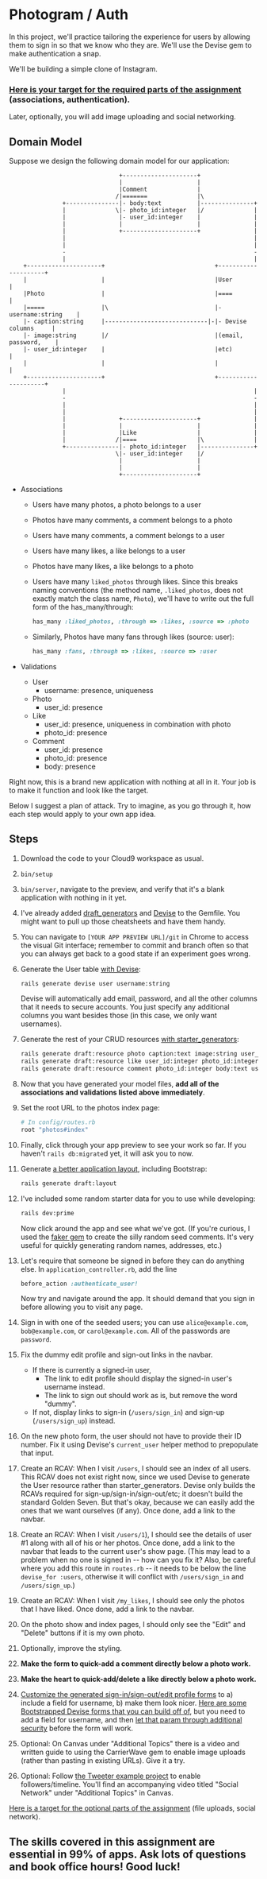 # Photogram / Auth

In this project, we'll practice tailoring the experience for users by allowing them to sign in so that we know who they are. We'll use the Devise gem to make authentication a snap.

We'll be building a simple clone of Instagram.

### [Here is your target for the required parts of the assignment](https://photogram-auth-target.herokuapp.com/) (associations, authentication).

Later, optionally, you will add image uploading and social networking.

## Domain Model

Suppose we design the following domain model for our application:

                                   +---------------------+
                                   |                     |
                                   |Comment              |
                                  /|=======              |\
                   +---------------|- body:text          |---------------+
                   |              \|- photo_id:integer   |/              |
                   |               |- user_id:integer    |               |
                   |               |                     |               |
                   |               +---------------------+               |
                   |                                                     |
                   |                                                     |
                   -                                                     -
                   |                                                     |
        +---------------------+                               +---------------------+
        |                     |                               |User                 |
        |Photo                |                               |====                 |
        |=====                |\                              |- username:string    |
        |- caption:string     |-----------------------------|-|- Devise columns     |
        |- image:string       |/                              |(email, password,    |
        |- user_id:integer    |                               |etc)                 |
        |                     |                               |                     |
        +---------------------+                               +---------------------+
                   |                                                     |
                   -                                                     -
                   |                                                     |
                   |                                                     |
                   |               +---------------------+               |
                   |               |                     |               |
                   |               |Like                 |               |
                   |              /|====                 |\              |
                   +---------------|- photo_id:integer   |---------------+
                                  \|- user_id:integer    |/
                                   |                     |
                                   |                     |
                                   +---------------------+

  - Associations
     - Users have many photos, a photo belongs to a user
     - Photos have many comments, a comment belongs to a photo
     - Users have many comments, a comment belongs to a user
     - Users have many likes, a like belongs to a user
     - Photos have many likes, a like belongs to a photo
     - Users have many `liked_photos` through likes. Since this breaks naming conventions (the method name, `.liked_photos`, does not exactly match the class name, `Photo`), we'll have to write out the full form of the has_many/through:

        ```ruby
        has_many :liked_photos, :through => :likes, :source => :photo
        ```

     - Similarly, Photos have many fans through likes (source: user):

        ```ruby
        has_many :fans, :through => :likes, :source => :user
        ```

  - Validations
     - User
         - username: presence, uniqueness
     - Photo
         - user_id: presence
     - Like
         - user_id: presence, uniqueness in combination with photo
         - photo_id: presence
     - Comment
         - user_id: presence
         - photo_id: presence
         - body: presence

Right now, this is a brand new application with nothing at all in it. Your job is to make it function and look like the target.

Below I suggest a plan of attack. Try to imagine, as you go through it, how each step would apply to your own app idea.

## Steps

 1. Download the code to your Cloud9 workspace as usual.
 1. `bin/setup`
 1. `bin/server`, navigate to the preview, and verify that it's a blank application with nothing in it yet.
 1. I've already added [draft_generators](https://guides.firstdraft.com/draftgenerators.html) and [Devise](https://guides.firstdraft.com/authentication-and-authorization-with-devise.html) to the Gemfile. You might want to pull up those cheatsheets and have them handy.
 1. You can navigate to `[YOUR APP PREVIEW URL]/git` in Chrome to access the visual Git interface; remember to commit and branch often so that you can always get back to a good state if an experiment goes wrong.
 1. Generate the User table [with Devise](https://guides.firstdraft.com/authentication-and-authorization-with-devise.html#generate-a-new-model-with-devise):

    ```bash
    rails generate devise user username:string
    ```

    Devise will automatically add email, password, and all the other columns that it needs to secure accounts. You just specify any additional columns you want besides those (in this case, we only want usernames).

 1. Generate the rest of your CRUD resources [with starter_generators](https://guides.firstdraft.com/draftgenerators.html#resources):

    ```bash
    rails generate draft:resource photo caption:text image:string user_id:integer
    rails generate draft:resource like user_id:integer photo_id:integer
    rails generate draft:resource comment photo_id:integer body:text user_id:integer
    ```

 1. Now that you have generated your model files, **add all of the associations and validations listed above immediately**.
 1. Set the root URL to the photos index page:

    ```ruby
    # In config/routes.rb
    root "photos#index"
    ```

 1. Finally, click through your app preview to see your work so far. If you haven't `rails db:migrate`d yet, it will ask you to now.
 1. Generate [a better application layout](https://guides.firstdraft.com/draftgenerators.html#application-layout), including Bootstrap:

    ```bash
    rails generate draft:layout
    ```

 1. I've included some random starter data for you to use while developing:

    ```bash
    rails dev:prime
    ```

    Now click around the app and see what we've got. (If you're curious, I used the [faker gem](https://github.com/stympy/faker) to create the silly random seed comments. It's very useful for quickly generating random names, addresses, etc.)

 1. Let's require that someone be signed in before they can do anything else. In `application_controller.rb`, add the line

    ```ruby
    before_action :authenticate_user!
    ```

    Now try and navigate around the app. It should demand that you sign in before allowing you to visit any page.

 1. Sign in with one of the seeded users; you can use `alice@example.com`, `bob@example.com`, or `carol@example.com`. All of the passwords are `password`.

 1. Fix the dummy edit profile and sign-out links in the navbar.
    - If there is currently a signed-in user,
       - The link to edit profile should display the signed-in user's username instead.
       - The link to sign out should work as is, but remove the word "dummy".
    - If not, display links to sign-in (`/users/sign_in`) and sign-up (`/users/sign_up`) instead.

 1. On the new photo form, the user should not have to provide their ID number. Fix it using Devise's `current_user` helper method to prepopulate that input.

 1. Create an RCAV: When I visit `/users`, I should see an index of all users. This RCAV does not exist right now, since we used Devise to generate the User resource rather than starter_generators. Devise only builds the RCAVs required for sign-up/sign-in/sign-out/etc; it doesn't build the standard Golden Seven. But that's okay, because we can easily add the ones that we want ourselves (if any). Once done, add a link to the navbar.

 1. Create an RCAV: When I visit `/users/1`), I should see the details of user #1 along with all of his or her photos. Once done, add a link to the navbar that leads to the current user's show page. (This may lead to a problem when no one is signed in -- how can you fix it? Also, be careful where you add this route in `routes.rb` -- it needs to be below the line `devise_for :users`, otherwise it will conflict with `/users/sign_in` and `/users/sign_up`.)

 1. Create an RCAV: When I visit `/my_likes`, I should see only the photos that I have liked.  Once done, add a link to the navbar.

 1. On the photo show and index pages, I should only see the "Edit" and "Delete" buttons if it is my own photo.

 1. Optionally, improve the styling.

 1. **Make the form to quick-add a comment directly below a photo work.**
 1. **Make the heart to quick-add/delete a like directly below a photo work.**
 1. [Customize the generated sign-in/sign-out/edit profile forms](https://guides.firstdraft.com/authentication-and-authorization-with-devise.html#customizing-devise-views) to a) include a field for username, b) make them look nicer. [Here are some Bootstrapped Devise forms that you can build off of](https://github.com/firstdraft/bootstrapped_devise_forms), but you need to add a field for username, and then [let that param through additional security](https://guides.firstdraft.com/authentication-and-authorization-with-devise.html#step-three-allow-additional-parameters-through-security) before the form will work.

 1. Optional: On Canvas under "Additional Topics" there is a video and written guide to using the CarrierWave gem to enable image uploads (rather than pasting in existing URLs). Give it a try.
 1. Optional: Follow [the Tweeter example project](https://github.com/firstdraft/tweeter) to enable followers/timeline. You'll find an accompanying video titled "Social Network" under "Additional Topics" in Canvas.

[Here is a target for the optional parts of the assignment](https://photogram-final-target.herokuapp.com/) (file uploads, social network).

## The skills covered in this assignment are essential in 99% of apps. Ask lots of questions and book office hours! Good luck!
